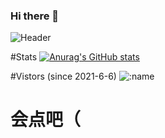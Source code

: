 ### Hi there 👋

![Header](https://capsule-render.vercel.app/api?type=Waving&color=timeGradient&height=200&animation=fadeIn&section=header&text=e5u&fontSize=68)

#Stats
[![Anurag's GitHub stats](https://github-readme-stats.vercel.app/api?username=e5u)](https://github.com/anuraghazra/github-readme-stats)

#Vistors (since 2021-6-6)
![:name](https://count.getloli.com/get/@:wjw233)

# 会点吧（

